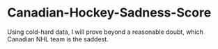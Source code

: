 # Canadian-Hockey-Sadness-Score
Using cold-hard data, I will prove beyond a reasonable doubt, which Canadian NHL team is the saddest. 
